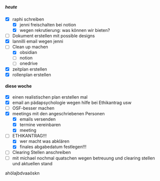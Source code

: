 

##### heute
- [x] raphi schreiben
	- [x] jenni freischalten bei notion
	- [x] wegen rekrutierung: was können wir bieten?
- [ ] Dokument erstellen mit possible designs
- [x] Iannilli email wegen jenni
- [ ] Clean up machen 
	- [x] obsidian
	- [ ] notion
	- [ ] onedrive
- [x] zeitplan erstellen
- [x] rollenplan erstellen

#### diese woche
- [x] einen realistischen plan erstellen mal
- [x] email an pädapsychologie wegen hilfe bei Ethikantrag usw
- [ ] OSF-besser machen
- [x] meetings mit den angeschriebenen Personen
	- [x] emails versenden
	- [x] termine vereinbaren
	- [x] meeting
- [ ] ETHIKANTRAG!!!
	- [x] wer macht was abklären
	- [x] finales abgabedatum festlegen!!!
- [ ] Clearing Stellen anschreiben
- [ ] mit michael nochmal quatschen wegen betreuung und clearing stellen und aktuellen stand

ahölajbdvaaöskn 
